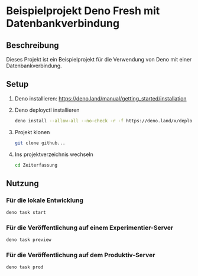 # Beispielprojekt Deno Fresh mit Datenbankverbindung

## Beschreibung

Dieses Projekt ist ein Beispielprojekt für die Verwendung von Deno mit einer Datenbankverbindung.

## Setup

1. Deno installieren: <https://deno.land/manual/getting_started/installation>

2. Deno deployctl installieren

    ```bash
    deno install --allow-all --no-check -r -f https://deno.land/x/deploy/deployctl.ts
    ```

3. Projekt klonen

    ```bash
    git clone github...
    ```

4. Ins projektverzeichnis wechseln

    ```bash
    cd Zeiterfassung
    ```

## Nutzung

### Für die lokale Entwicklung

```bash
deno task start
```

### Für die Veröffentlichung auf einem Experimentier-Server

```bash
deno task preview
```

### Für die Veröffentlichung auf dem Produktiv-Server

```bash
deno task prod
```

